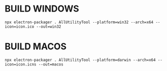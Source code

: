 # BUILD WINDOWS
```
npx electron-packager . AllUtilityTool --platform=win32 --arch=x64 --icon=icon.ico --out=win32

```

# BUILD MACOS
```
npx electron-packager . AllUtilityTool --platform=darwin --arch=x64 --icon=icon.icns --out=macos

```